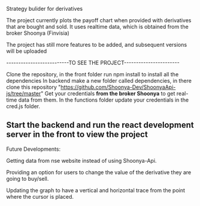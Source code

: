 Strategy bulider for derivatives

The project currently plots the payoff chart when provided with derivatives that are bought and sold.
It uses realtime data, which is obtained from the broker Shoonya (Finvisia)

The project has still more features to be added, and subsequent versions will be uploaded

--------------------------TO SEE THE PROJECT-----------------------

Clone the repository, in the front folder run npm install to install all the dependencies
In backend make a new folder called dependencies, in there clone this repository "https://github.com/Shoonya-Dev/ShoonyaApi-js/tree/master"
Get your credentials **from the broker Shoonya** to get real-time data from them.
In the functions folder update your credentials in the cred.js folder.

Start the backend and run the react development server in the front to view the project
--------------------------------------------------------------------


Future Developments:

  Getting data from nse website instead of using Shoonya-Api.
  
  Providing an option for users to change the value of the derivative they are going to buy/sell.
  
  Updating the graph to have a vertical and horizontal trace from the point where the cursor is placed.
